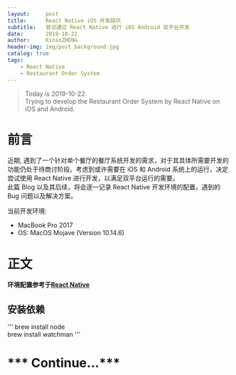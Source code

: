 ```yaml
---
layout:     post
title:      React Native iOS 开发踩坑
subtitle:   尝试通过 React Native 进行 iOS Android 双平台开发
date:       2019-10-22
author:     KinsoZHENG
header-img: img/post_background.jpg
catalog: true
tags:
    - React Native
    - Restaurant Order System
---
```

>Today is 2019-10-22. <br>
 Trying to develop the Restaurant Order System by React Native on iOS and 
  Android. <br>
 



# 前言

近期, 遇到了一个针对单个餐厅的餐厅系统开发的需求，对于其具体所需要开发的功能仍处于待商讨阶段。考虑到或许需要在
 iOS 和 Android 系统上的运行，决定尝试使用 React Native 进行开发，以满足双平台运行的需要。<br>
此篇 Blog 以及其后续，将会逐一记录 React Native 开发环境的配置，遇到的Bug 问题以及解决方案。<br>

当前开发环境:

- MacBook Pro 2017
- OS: MacOS Mojave (Version 10.14.6)


# 正文

**环境配置参考于[**React Native**](https://reactnative.cn/docs/getting-started.html)**

## 安装依赖

'''
brew install node<br>
brew install watchman
'''




# *** Continue...***


